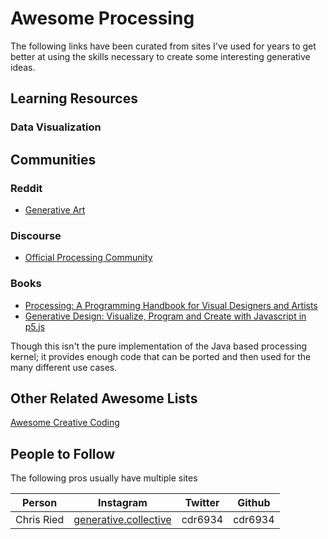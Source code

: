 

# Awesome Processing 

The following links have been curated from sites I've used for years to get better at using the skills necessary to create some interesting generative ideas.  

## Learning Resources 

### Data Visualization 


## Communities

### Reddit 
* [Generative Art](https://reddit.com/r/generativeart) 

### Discourse
* [Official Processing Community](https://discourse.processing.org)

### Books 
* [Processing: A Programming Handbook for Visual Designers and Artists](https://amzn.to/2lqFgGz)
* [Generative Design: Visualize, Program and Create with Javascript in p5.js](https://amzn.to/2lt3z6M) 

Though this isn't the pure implementation of the Java based processing kernel; it provides enough code that can be ported and then used for the many different use cases. 



## Other Related Awesome Lists 
[Awesome Creative Coding](https://github.com/terkelg/awesome-creative-coding)


## People to Follow
The following pros usually have multiple sites

| Person | Instagram | Twitter | Github |
|---|---|---|---|
|Chris Ried|[generative.collective](https://instagram.com/generative.collective)|cdr6934|cdr6934|

